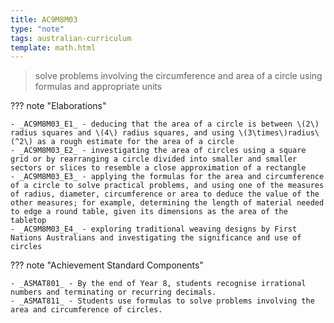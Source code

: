 ```yaml
---
title: AC9M8M03
type: "note"
tags: australian-curriculum
template: math.html
---
```




> solve problems involving the circumference and area of a circle using formulas and appropriate units

??? note "Elaborations"

	- _AC9M8M03_E1_ - deducing that the area of a circle is between \(2\) radius squares and \(4\) radius squares, and using \(3\times\)radius\(^2\) as a rough estimate for the area of a circle
	- _AC9M8M03_E2_ - investigating the area of circles using a square grid or by rearranging a circle divided into smaller and smaller sectors or slices to resemble a close approximation of a rectangle
	- _AC9M8M03_E3_ - applying the formulas for the area and circumference of a circle to solve practical problems, and using one of the measures of radius, diameter, circumference or area to deduce the value of the other measures; for example, determining the length of material needed to edge a round table, given its dimensions as the area of the tabletop
	- _AC9M8M03_E4_ - exploring traditional weaving designs by First Nations Australians and investigating the significance and use of circles
??? note "Achievement Standard Components"

	- _ASMAT801_ - By the end of Year 8, students recognise irrational numbers and terminating or recurring decimals.
	- _ASMAT811_ - Students use formulas to solve problems involving the area and circumference of circles.


